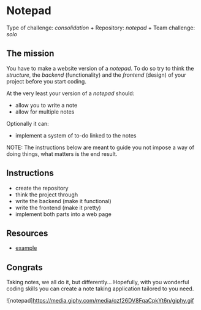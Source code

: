 # Notepad

Type of challenge: *consolidation* +
Repository: *notepad* +
Team challenge: *solo*

## The mission

You have to make a website version of a *notepad*. To do so try to think the
*structure*, the *backend* (functionality) and the *frontend* (design) of your
project before you start coding.

At the very least your version of a *notepad* should:

- allow you to write a note
- allow for multiple notes

Optionally it can:

- implement a system of to-do linked to the notes

NOTE: The instructions below are meant to guide you not impose a way of doing
things, what matters is the end result.

## Instructions

- create the repository
- think the project through
- write the backend (make it functional)
- write the frontend (make it pretty)
- implement both parts into a web page

## Resources

- [example](https://shrib.com/#GzDy0P_NnDuhDs6pthSe)

## Congrats

Taking notes, we all do it, but differently... Hopefully, with you wonderful
coding skills you can create a note taking application tailored to you need.

![notepad]https://media.giphy.com/media/ozf26DV8FqaCpkYt6n/giphy.gif
